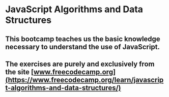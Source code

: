 # JavaScript Algorithms and Data Structures 
## This bootcamp teaches us the basic knowledge necessary to understand the use of JavaScript. 
## The exercises are purely and exclusively from the site [www.freecodecamp.org](https://www.freecodecamp.org/learn/javascript-algorithms-and-data-structures/)